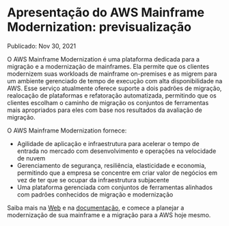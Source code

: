 # Apresentação do AWS Mainframe Modernization: previsualização

Publicado: Nov 30, 2021

O AWS Mainframe Modernization é uma plataforma dedicada para a migração e a modernização de mainframes. Ela permite que os clientes modernizem suas workloads de mainframe on-premises e as migrem para um ambiente gerenciado de tempo de execução com alta disponibilidade na AWS. Esse serviço atualmente oferece suporte a dois padrões de migração, realocação de plataformas e refatoração automatizada, permitindo que os clientes escolham o caminho de migração os conjuntos de ferramentas mais apropriados para eles com base nos resultados da avaliação de migração.

O AWS Mainframe Modernization fornece:

- Agilidade de aplicação e infraestrutura para acelerar o tempo de entrada no mercado com desenvolvimento e operações na velocidade de nuvem
- Gerenciamento de segurança, resiliência, elasticidade e economia, permitindo que a empresa se concentre em criar valor de negócios em vez de ter que se ocupar da infraestrutura subjacente
- Uma plataforma gerenciada com conjuntos de ferramentas alinhados com padrões conhecidos de migração e modernização

Saiba mais na [Web](https://aws.amazon.com/pt/mainframe-modernization/) e na [documentação](https://docs.aws.amazon.com/m2/latest/userguide/what-is-m2.html), e comece a planejar a modernização de sua mainframe e a migração para a AWS hoje mesmo.